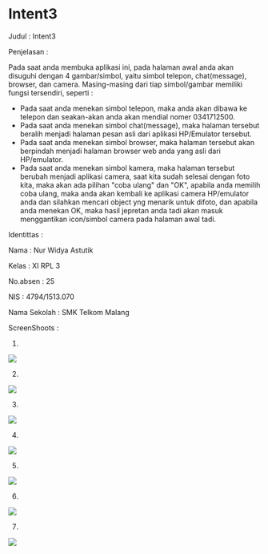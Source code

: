 # Intent3

Judul     : Intent3

Penjelasan    :

Pada saat anda membuka aplikasi ini, pada halaman awal anda akan disuguhi dengan 4 gambar/simbol, yaitu simbol telepon, chat(message), browser, dan camera. 
Masing-masing dari tiap simbol/gambar memiliki fungsi tersendiri, seperti :

-   Pada saat anda menekan simbol telepon, maka anda akan dibawa ke telepon dan seakan-akan anda akan mendial nomer 0341712500.
-   Pada saat anda menekan simbol chat(message), maka halaman tersebut beralih menjadi halaman pesan asli dari aplikasi HP/Emulator tersebut.
-   Pada saat anda menekan simbol browser, maka halaman tersebut akan berpindah menjadi halaman browser web anda yang asli dari HP/emulator.
-   Pada saat anda menekan simbol kamera, maka halaman tersebut berubah menjadi aplikasi camera, saat kita sudah selesai dengan foto kita, maka akan ada pilihan "coba ulang" dan "OK",
apabila anda memilih coba ulang, maka anda akan kembali ke aplikasi camera HP/emulator anda dan silahkan mencari object yng menarik untuk difoto, dan apabila
anda menekan OK, maka hasil jepretan anda tadi akan masuk menggantikan icon/simbol camera pada halaman awal tadi.


Identittas :

Nama : Nur Widya Astutik 

Kelas : XI RPL 3 

No.absen : 25 

NIS : 4794/1513.070 

Nama Sekolah : SMK Telkom Malang


ScreenShoots :

1.      

<img src="https://github.com/nurwid28/Intent3/blob/master/25_XI%20RPL%203_Nur%20Widya%20Astutik_intent3a.png">

2.

<img src = "https://github.com/nurwid28/Intent3/blob/master/25_XI%20RPL%203_Nur%20Widya%20Astutik_intent3b.png">

3. 

<img src="https://github.com/nurwid28/Intent3/blob/master/25_XI%20RPL%203_Nur%20Widya%20Astutik_intent3c.png">

4. 

<img src="https://github.com/nurwid28/Intent3/blob/master/ralatintent3.png">

5. 

<img src="https://github.com/nurwid28/Intent3/blob/master/25_XI%20RPL%203_Nur%20Widya%20Astutik_intent3e.png">

6. 

<img src="https://github.com/nurwid28/Intent3/blob/master/25_XI%20RPL%203_Nur%20Widya%20Astutik_intent3f.png">

7. 

<img src="https://github.com/nurwid28/Intent3/blob/master/25_XI%20RPL%203_Nur%20Widya%20Astutik_intent3g.png">
